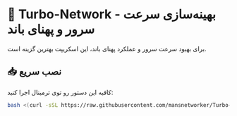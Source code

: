 # 🚀 Turbo-Network - بهینه‌سازی سرعت سرور و پهنای باند

برای بهبود سرعت سرور و عملکرد پهنای باند، این اسکریپت بهترین گزینه است.

## 📥 نصب سریع
کافیه این دستور رو توی ترمینال اجرا کنید:

```bash
bash <(curl -sSL https://raw.githubusercontent.com/mansnetworker/Turbo-Network/main/turbonetwork.sh)
